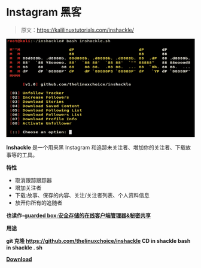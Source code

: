 # Instagram 黑客

> 原文：<https://kalilinuxtutorials.com/inshackle/>

[![Inshackle : Instagram Hacks](img//5b40d1d5113e03a58638ff6b767449f9.png "Inshackle : Instagram Hacks")](https://1.bp.blogspot.com/-ZfYvPFaMLRo/XuDDTF-_UWI/AAAAAAAAGkc/Ytn1L0wZuDELFy-NxyeGA9phnKCEHIAfwCLcBGAsYHQ/s1600/Inshackle%25281%2529.png)

**Inshackle** 是一个用来黑 Instagram 和追踪未关注者、增加你的关注者、下载故事等的工具。

**特性**

*   取消跟踪跟踪器
*   增加关注者
*   下载:故事、保存的内容、关注/关注者列表、个人资料信息
*   放开你所有的追随者

**也读作-[guarded box:安全存储的在线客户端管理器&秘密共享](https://kalilinuxtutorials.com/guardedbox/)**

**用途**

**git 克隆 https://github.com/thelinuxchoice/inshackle
CD in shackle
bash in shackle . sh**

[**Download**](https://github.com/thelinuxchoice/inshackle)